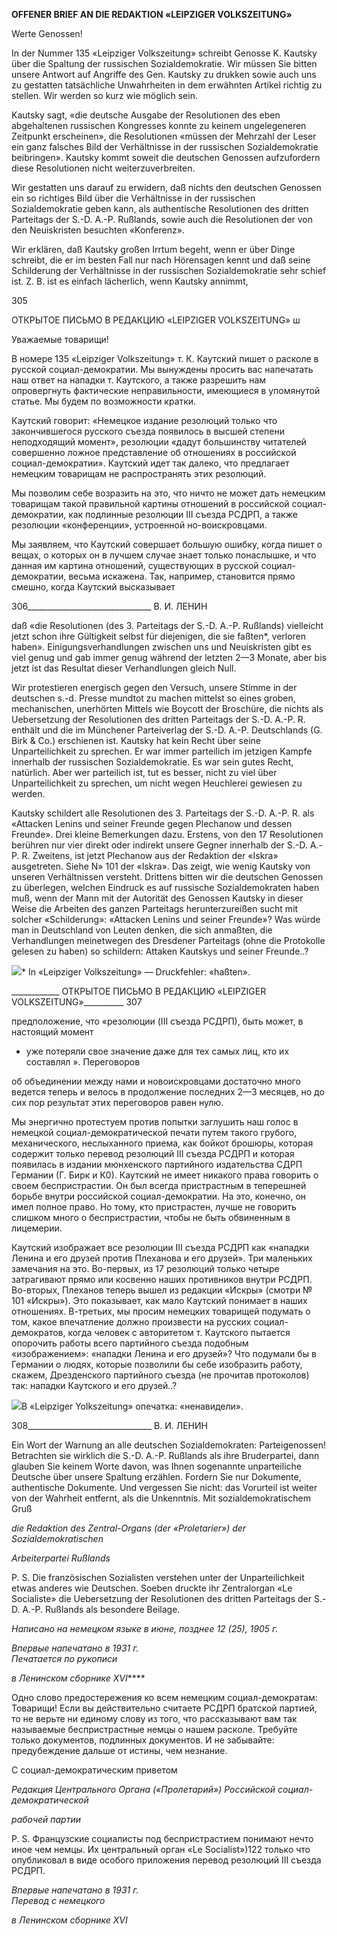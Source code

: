 **OFFENER BRIEF AN DIE REDAKTION «LEIPZIGER VOLKSZEITUNG»**

Werte Genossen!

In der Nummer 135 «Leipziger Volkszeitung» schreibt Genosse K. Kautsky über die Spaltung der russischen Sozialdemokratie. Wir müssen Sie bitten unsere Antwort auf Angriffe des Gen. Kautsky zu drukken sowie auch uns zu gestatten tatsächliche Unwahrheiten in dem erwähnten Artikel richtig zu stellen. Wir werden so kurz wie möglich sein.

Kautsky sagt, «die deutsche Ausgabe der Resolutionen des eben abgehaltenen russischen Kongresses konnte zu keinem ungelegeneren Zeitpunkt erscheinen», die Resolutionen «müssen der Mehrzahl der Leser ein ganz falsches Bild der Verhältnisse in der russischen Sozialdemokratie beibringen». Kautsky kommt soweit die deutschen Genossen aufzufordern diese Resolutionen nicht weiterzuverbreiten.

Wir gestatten uns darauf zu erwidern, daß nichts den deutschen Genossen ein so richtiges Bild über die Verhältnisse in der russischen Sozialdemokratie geben kann, als authentische Resolutionen des dritten Parteitags der S.-D. A.-P. Rußlands, sowie auch die Resolutionen der von den Neuiskristen besuchten «Konferenz».

Wir erklären, daß Kautsky großen Irrtum begeht, wenn er über Dinge schreibt, die er im besten Fall nur nach Hörensagen kennt und daß seine Schilderung der Verhältnisse in der russischen Sozialdemokratie sehr schief ist. Z. B. ist es einfach lächerlich, wenn Kautsky annimmt,

  

305

ОТКРЫТОЕ ПИСЬМО В РЕДАКЦИЮ «LEIPZIGER VOLKSZEITUNG» ш

Уважаемые товарищи!

В номере 135 «Leipziger Volkszeitung» т. К. Каутский пишет о расколе в русской со­циал-демократии. Мы вынуждены просить вас напечатать наш ответ на нападки т. Ка­утского, а также разрешить нам опровергнуть фактические неправильности, имеющие­ся в упомянутой статье. Мы будем по возможности кратки.

Каутский говорит: «Немецкое издание резолюций только что закончившегося рус­ского съезда появилось в высшей степени неподходящий момент», резолюции «дадут большинству читателей совершенно ложное представление об отношениях в россий­ской социал-демократии». Каутский идет так далеко, что предлагает немецким товари­щам не распространять этих резолюций.

Мы позволим себе возразить на это, что ничто не может дать немецким товарищам такой правильной картины отношений в российской социал-демократии, как подлин­ные резолюции III съезда РСДРП, а также резолюции «конференции», устроенной но-воискровцами.

Мы заявляем, что Каутский совершает большую ошибку, когда пишет о вещах, о ко­торых он в лучшем случае знает только понаслышке, и что данная им картина отноше­ний, существующих в русской социал-демократии, весьма искажена. Так, например, становится прямо смешно, когда Каутский высказывает

  

306_______________________________ В. И. ЛЕНИН

daß «die Resolutionen (des 3. Parteitags der S.-D. A.-P. Rußlands) vielleicht jetzt schon ihre Gültigkeit selbst für diejenigen, die sie faßten*, verloren haben». Einigungsverhandlungen zwischen uns und Neuiskristen gibt es viel genug und gab immer genug während der letzten 2—3 Monate, aber bis jetzt ist das Resultat dieser Verhandlungen gleich Null.

Wir protestieren energisch gegen den Versuch, unsere Stimme in der deutschen s.-d. Presse mundtot zu machen mittelst so eines groben, mechanischen, unerhörten Mittels wie Boycott der Broschüre, die nichts als Uebersetzung der Resolutionen des dritten Parteitags der S.-D. A.-P. R. enthält und die im Münchener Parteiverlag der S.-D. A.-P. Deutschlands (G. Birk & Co.) erschienen ist. Kautsky hat kein Recht über seine Unparteilichkeit zu sprechen. Er war immer parteilich im jetzigen Kampfe innerhalb der russischen Sozialdemokratie. Es war sein gutes Recht, natürlich. Aber wer parteilich ist, tut es besser, nicht zu viel über Unparteilichkeit zu sprechen, um nicht wegen Heuchlerei gewiesen zu werden.

Kautsky schildert alle Resolutionen des 3. Parteitags der S.-D. A.-P. R. als «Attacken Lenins und seiner Freunde gegen Plechanow und dessen Freunde». Drei kleine Bemerkungen dazu. Erstens, von den 17 Resolutionen berühren nur vier direkt oder indirekt unsere Gegner innerhalb der S.-D. A.-P. R. Zweitens, ist jetzt Plechanow aus der Redaktion der «Iskra» ausgetreten. Siehe N» 101 der «Iskra». Das zeigt, wie wenig Kautsky von unseren Verhältnissen versteht. Drittens bitten wir die deutschen Genossen zu überlegen, welchen Eindruck es auf russische Sozialdemokraten haben muß, wenn der Mann mit der Autorität des Genossen Kautsky in dieser Weise die Arbeiten des ganzen Parteitags herunterzureißen sucht mit solcher «Schilderung»: «Attacken Lenins und seiner Freunde»? Was würde man in Deutschland von Leuten denken, die sich anmaßten, die Verhandlungen meinetwegen des Dresdener Parteitags (ohne die Protokolle gelesen zu haben) so schildern: Attaken Kautskys und seiner Freunde..?

![](file:///C:/Users/bot32/AppData/Local/Temp/msohtmlclip1/01/clip_image001.png)* In «Leipziger Volkszeitung» — Druckfehler: «haßten».

  

____________ ОТКРЫТОЕ ПИСЬМО В РЕДАКЦИЮ «LEIPZIGER VOLKSZEITUNG»__________ 307

предположение, что «резолюции (III съезда РСДРП), быть может, в настоящий момент

* уже потеряли свое значение даже для тех самых лиц, кто их составлял ». Переговоров

об объединении между нами и новоискровцами достаточно много ведется теперь и ве­лось в продолжение последних 2—3 месяцев, но до сих пор результат этих переговоров равен нулю.

Мы энергично протестуем против попытки заглушить наш голос в немецкой социал-демократической печати путем такого грубого, механического, неслыханного приема, как бойкот брошюры, которая содержит только перевод резолюций III съезда РСДРП и которая появилась в издании мюнхенского партийного издательства СДРП Германии (Г. Бирк и К0). Каутский не имеет никакого права говорить о своем беспристрастии. Он был всегда пристрастным в теперешней борьбе внутри российской социал-демократии. На это, конечно, он имел полное право. Но тому, кто пристрастен, лучше не говорить слишком много о беспристрастии, чтобы не быть обвиненным в лицемерии.

Каутский изображает все резолюции III съезда РСДРП как «нападки Ленина и его друзей против Плеханова и его друзей». Три маленьких замечания на это. Во-первых, из 17 резолюций только четыре затрагивают прямо или косвенно наших противников внутри РСДРП. Во-вторых, Плеханов теперь вышел из редакции «Искры» (смотри № 101 «Искры»). Это показывает, как мало Каутский понимает в наших отношениях. В-третьих, мы просим немецких товарищей подумать о том, какое впечатление должно произвести на русских социал-демократов, когда человек с авторитетом т. Каутского пытается опорочить работы всего партийного съезда подобным «изображением»: «на­падки Ленина и его друзей»? Что подумали бы в Германии о людях, которые позволили бы себе изобразить работу, скажем, Дрезденского партийного съезда (не прочитав про­токолов) так: нападки Каутского и его друзей..?

![](file:///C:/Users/bot32/AppData/Local/Temp/msohtmlclip1/01/clip_image002.png)В «Leipziger Yolkszeitung» опечатка: «ненавидели».

  

308_______________________________ В. И. ЛЕНИН

Ein Wort der Warnung an alle deutschen Sozialdemokraten: Parteigenossen! Betrachten sie wirklich die S.-D. A.-P. Rußlands als ihre Bruderpartei, dann glauben Sie keinem Worte davon, was Ihnen sogenannte unparteiliche Deutsche über unsere Spaltung erzählen. Fordern Sie nur Dokumente, authentische Dokumente. Und vergessen Sie nicht: das Vorurteil ist weiter von der Wahrheit entfernt, als die Unkenntnis. Mit sozialdemokratischem Gruß

_die Redaktion des Zentral-Organs (der «Proletarier») der Sozialdemokratischen_

_Arbeiterpartei Rußlands_

P. S. Die französischen Sozialisten verstehen unter der Unparteilichkeit etwas anderes wie Deutschen. Soeben druckte ihr Zentralorgan «Le Socialiste» die Uebersetzung der Resolutionen des dritten Parteitags der S.-D. A.-P. Rußlands als besondere Beilage.

_Написано на немецком языке в июне, позднее 12 (25), 1905 г._

_Впервые напечатано в 1931 г.                                                              Печатается по рукописи_

_в Ленинском сборнике_ _XVI_****

Одно слово предостережения ко всем немецким социал-демократам: Товарищи! Ес­ли вы действительно считаете РСДРП братской партией, то не верьте ни единому слову из того, что рассказывают вам так называемые беспристрастные немцы о нашем раско­ле. Требуйте только документов, подлинных документов. И не забывайте: предубежде­ние дальше от истины, чем незнание.

С социал-демократическим приветом

_Редакция Центрального Органа («Пролетарий»)_ _Российской социал-демократической_

_рабочей партии_

P. S. Французские социалисты под беспристрастием понимают нечто иное чем нем­цы. Их центральный орган «Le Socialist»)122 только что опубликовал в виде особого приложения перевод резолюций III съезда РСДРП.

_Впервые напечатано в 1931 г.                                                                 Перевод с немецкого_

_в Ленинском сборнике_ _XVI_